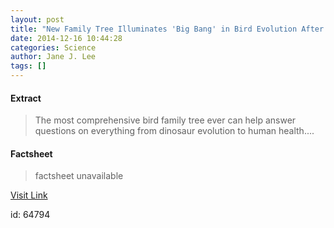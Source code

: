 ```yaml
---
layout: post
title: "New Family Tree Illuminates 'Big Bang' in Bird Evolution After Dinosaur Extinction"
date: 2014-12-16 10:44:28
categories: Science
author: Jane J. Lee
tags: []
---
```



#### Extract
>The most comprehensive bird family tree ever can help answer questions on everything from dinosaur evolution to human health....

#### Factsheet
>factsheet unavailable

[Visit Link](http://feeds.nationalgeographic.com/~r/ng/News/News_Main/~3/fEMIf0qXYfM/)

id:   64794
